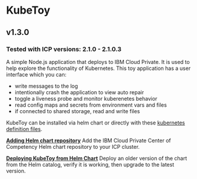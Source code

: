 # KubeToy
## v1.3.0
### Tested with ICP versions: 2.1.0 - 2.1.0.3

A simple Node.js application that deploys to IBM Cloud Private.  It is used to help 
explore the functionality of Kubernetes.  This toy application has a user interface 
which you can:

* write messages to the log
* intentionally crash the application to view auto repair
* toggle a liveness probe and monitor kuberenetes behavior  
* read config maps and secrets from environment vars and files
* if connected to shared storage, read and write files

KubeToy can be installed via helm chart or directly with these [kubernetes definition 
files](https://github.com/IBM-ICP-CoC/KubeToy/tree/master/deployment).  

**[Adding Helm chart repository](documention/AddHelmRepository.md)**
Add the IBM Cloud Private Center of Competency Helm chart repository to your ICP cluster.

**[Deploying KubeToy from Helm Chart](DeployHelm.md)** Deploy an older version of the chart 
from the Helm catalog, verify it is working, then upgrade to the latest version.







